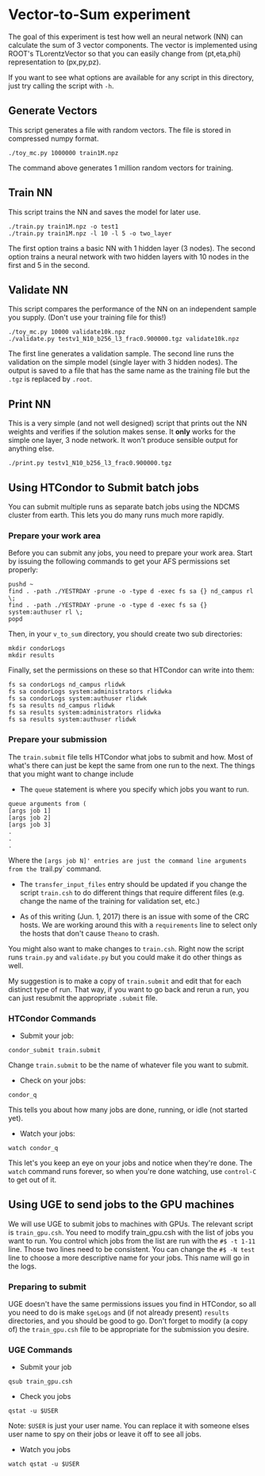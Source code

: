 # Vector-to-Sum experiment

The goal of this experiment is test how well an neural network (NN) can calculate the sum of 3 vector components.  The vector is implemented using ROOT's TLorentzVector so that you can easily change from (pt,eta,phi) representation to (px,py,pz).

If you want to see what options are available for any script in this directory, just try calling the script with `-h`.

## Generate Vectors

This script generates a file with random vectors.  The file is stored in compressed numpy format.

```
./toy_mc.py 1000000 train1M.npz
```

The command above generates 1 million random vectors for training.

## Train NN

This script trains the NN and saves the model for later use.

```
./train.py train1M.npz -o test1
./train.py train1M.npz -l 10 -l 5 -o two_layer
```

The first option trains a basic NN with 1 hidden layer (3 nodes).  The second option trains a neural network with two hidden layers with 10 nodes in the first and 5 in the second.

## Validate NN

This script compares the performance of the NN on an independent sample you supply.  (Don't use your training file for this!)

```
./toy_mc.py 10000 validate10k.npz
./validate.py testv1_N10_b256_l3_frac0.900000.tgz validate10k.npz
```

The first line generates a validation sample.  The second line runs the validation on the simple model (single layer with 3 hidden nodes).  The output is saved to a file that has the same name as the training file but the `.tgz` is replaced by `.root`.

## Print NN

This is a very simple (and not well designed) script that prints out the NN weights and verifies if the solution makes sense.  It **only** works for the simple one layer, 3 node network.  It won't produce sensible output for anything else.

```
./print.py testv1_N10_b256_l3_frac0.900000.tgz
```

## Using HTCondor to Submit batch jobs

You can submit multiple runs as separate batch jobs using the NDCMS cluster from earth.  This lets you do many runs much more rapidly.

### Prepare your work area

Before you can submit any jobs, you need to prepare your work area.  Start by issuing the following commands to get your AFS permissions set properly:

```
pushd ~
find . -path ./YESTRDAY -prune -o -type d -exec fs sa {} nd_campus rl \;
find . -path ./YESTRDAY -prune -o -type d -exec fs sa {} system:authuser rl \;
popd
```

Then, in your `v_to_sum` directory, you should create two sub directories:

```
mkdir condorLogs
mkdir results
```

Finally, set the permissions on these so that HTCondor can write into them:

```
fs sa condorLogs nd_campus rlidwk
fs sa condorLogs system:administrators rlidwka
fs sa condorLogs system:authuser rlidwk
fs sa results nd_campus rlidwk
fs sa results system:administrators rlidwka
fs sa results system:authuser rlidwk
```

### Prepare your submission

The `train.submit` file tells HTCondor what jobs to submit and how.  Most of what's there can just be kept the same from one run to the next.  The things that you might want to change include

* The `queue` statement is where you specify which jobs you want to run.  

```  
queue arguments from (  
[args job 1]  
[args job 2]  
[args job 3]  
.  
.  
.  
```  

Where the `[args job N]' entries are just the command line arguments from the `trail.py` command.

* The `transfer_input_files` entry should be updated if you change the script `train.csh` to do different things that require different files (e.g. change the name of the training for validation set, etc.)

* As of this writing (Jun. 1, 2017) there is an issue with some of the CRC hosts.  We are working around this with a `requirements` line to select only the hosts that don't cause `Theano` to crash.


You might also want to make changes to `train.csh`.  Right now the script runs `train.py` and `validate.py` but you could make it do other things as well.

My suggestion is to make a copy of `train.submit` and edit that for each distinct type of run.  That way, if you want to go back and rerun a run, you can just resubmit the appropriate `.submit` file.


### HTCondor Commands

* Submit your job:  
```  
condor_submit train.submit  
```  
Change `train.submit` to be the name of whatever file you want to submit.

* Check on your jobs:  
```  
condor_q  
```  
This tells you about how many jobs are done, running, or idle (not started yet).

* Watch your jobs:
```  
watch condor_q  
```  
This let's you keep an eye on your jobs and notice when they're done.  The `watch` command runs forever, so when you're done watching, use `control-C` to get out of it.

## Using UGE to send jobs to the GPU machines

We will use UGE to submit jobs to machines with GPUs.  The relevant script is `train_gpu.csh`.  You need to modify train_gpu.csh with the list of jobs you want to run.  You control which jobs from the list are run with the `#$ -t 1-11` line.  Those two lines need to be consistent.  You can change the `#$ -N test` line to choose a more descriptive name for your jobs.  This name will go in the logs.

### Preparing to submit

UGE doesn't have the same permissions issues you find in HTCondor, so all you need to do is make `sgeLogs` and (if not already present) `results` directories, and you should be good to go.  Don't forget to modify (a copy of) the `train_gpu.csh` file to be appropriate for the submission you desire.

### UGE Commands 

* Submit your job  
```  
qsub train_gpu.csh  
```  

* Check you jobs  
```  
qstat -u $USER  
```  
Note:  `$USER` is just your user name.  You can replace it with someone elses user name to spy on their jobs or leave it off to see all jobs.  

* Watch you jobs
```
watch qstat -u $USER  
``` 


